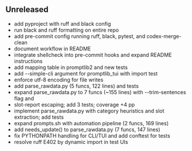 ## Unreleased
- add pyproject with ruff and black config
- run black and ruff formatting on entire repo
- add pre-commit config running ruff, black, pytest, and codex-merge-clean
- document workflow in README
- integrate shellcheck into pre-commit hooks and expand README instructions
- add mapping table in promptlib2 and new tests
- add --simple-cli argument for promptlib_tui with import test
- enforce utf-8 encoding for file writes
- add parse_rawdata.py (5 funcs, 122 lines) and tests
- expand parse_rawdata.py to 7 funcs (~155 lines) with --trim-sentences flag and
- slot-report escaping; add 3 tests; coverage +4 pp
- implement parse_rawdata.py with category heuristics and slot extraction; add tests
- expand prompts.sh with automation pipeline (2 funcs, 169 lines)
- add needs_update() to parse_rawdata.py (7 funcs, 147 lines)
- fix PYTHONPATH handling for CLI/TUI and add conftest for tests
- resolve ruff E402 by dynamic import in test UIs